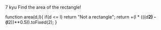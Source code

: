 7 kyu
Find the area of the rectangle!

function area(d,l){
if(d <= l) return "Not a rectangle";
  return +(l * (((d**2) - (l**2))**0.5)).toFixed(2);
}
